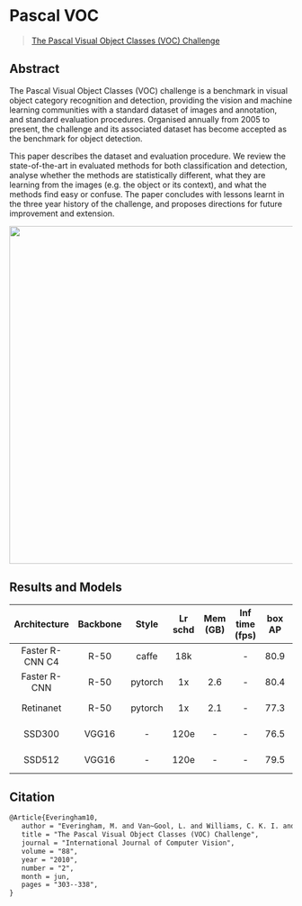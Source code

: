 # Pascal VOC

> [The Pascal Visual Object Classes (VOC) Challenge](https://link.springer.com/article/10.1007/s11263-009-0275-4)

<!-- [DATASET] -->

## Abstract

The Pascal Visual Object Classes (VOC) challenge is a benchmark in visual object category recognition and detection, providing the vision and machine learning communities with a standard dataset of images and annotation, and standard evaluation procedures. Organised annually from 2005 to present, the challenge and its associated dataset has become accepted as the benchmark for object detection.

This paper describes the dataset and evaluation procedure. We review the state-of-the-art in evaluated methods for both classification and detection, analyse whether the methods are statistically different, what they are learning from the images (e.g. the object or its context), and what the methods find easy or confuse. The paper concludes with lessons learnt in the three year history of the challenge, and proposes directions for future improvement and extension.

<div align=center>
<img src="https://user-images.githubusercontent.com/40661020/143969235-6bb4d665-0470-4bae-825c-492eb4582127.png" height="600"/>
</div>

## Results and Models

|  Architecture   | Backbone |  Style  | Lr schd | Mem (GB) | Inf time (fps) | box AP |                         Config                         |                                                                                                                                                                                                                                                       Download                                                                                                                                                                                                                                                       |
| :-------------: | :------: | :-----: | :-----: | :------: | :------------: | :----: | :----------------------------------------------------: | :------------------------------------------------------------------------------------------------------------------------------------------------------------------------------------------------------------------------------------------------------------------------------------------------------------------------------------------------------------------------------------------------------------------------------------------------------------------------------------------------------------------: |
| Faster R-CNN C4 |   R-50   |  caffe  |   18k   |          |       -        |  80.9  | [config](./faster-rcnn_r50-caffe-c4_ms-18k_voc0712.py) | [model](https://download.openmmlab.com/mmdetection/v2.0/pascal_voc/faster_rcnn_r50_caffe_c4_mstrain_18k_voc0712//home/dong/code_sensetime/2022Q1/mmdetection/work_dirs/prepare_voc/gather/pascal_voc/faster_rcnn_r50_caffe_c4_mstrain_18k_voc0712/faster_rcnn_r50_caffe_c4_mstrain_18k_voc0712_20220314_234327-847a14d2.pth) \| [log](https://download.openmmlab.com/mmdetection/v2.0/pascal_voc/faster_rcnn_r50_caffe_c4_mstrain_18k_voc0712/faster_rcnn_r50_caffe_c4_mstrain_18k_voc0712_20220314_234327.log.json) |
|  Faster R-CNN   |   R-50   | pytorch |   1x    |   2.6    |       -        |  80.4  |     [config](./faster-rcnn_r50_fpn_1x_voc0712.py)      |                                                                                              [model](https://download.openmmlab.com/mmdetection/v2.0/pascal_voc/faster_rcnn_r50_fpn_1x_voc0712/faster_rcnn_r50_fpn_1x_voc0712_20220320_192712-54bef0f3.pth) \| [log](https://download.openmmlab.com/mmdetection/v2.0/pascal_voc/faster_rcnn_r50_fpn_1x_voc0712/faster_rcnn_r50_fpn_1x_voc0712_20220320_192712.log.json)                                                                                              |
|    Retinanet    |   R-50   | pytorch |   1x    |   2.1    |       -        |  77.3  |      [config](./retinanet_r50_fpn_1x_voc0712.py)       |                                                                                                     [model](https://download.openmmlab.com/mmdetection/v2.0/pascal_voc/retinanet_r50_fpn_1x_voc0712/retinanet_r50_fpn_1x_voc0712_20200617-47cbdd0e.pth) \| [log](https://download.openmmlab.com/mmdetection/v2.0/pascal_voc/retinanet_r50_fpn_1x_voc0712/retinanet_r50_fpn_1x_voc0712_20200616_014642.log.json)                                                                                                      |
|     SSD300      |  VGG16   |    -    |  120e   |    -     |       -        |  76.5  |             [config](./ssd300_voc0712.py)              |                                                                                                                              [model](https://download.openmmlab.com/mmdetection/v2.0/pascal_voc/ssd300_voc0712/ssd300_voc0712_20220320_194658-17edda1b.pth) \| [log](https://download.openmmlab.com/mmdetection/v2.0/pascal_voc/ssd300_voc0712/ssd300_voc0712_20220320_194658.log.json)                                                                                                                              |
|     SSD512      |  VGG16   |    -    |  120e   |    -     |       -        |  79.5  |             [config](./ssd512_voc0712.py)              |                                                                                                                              [model](https://download.openmmlab.com/mmdetection/v2.0/pascal_voc/ssd512_voc0712/ssd512_voc0712_20220320_194717-03cefefe.pth) \| [log](https://download.openmmlab.com/mmdetection/v2.0/pascal_voc/ssd512_voc0712/ssd512_voc0712_20220320_194717.log.json)                                                                                                                              |

## Citation

```latex
@Article{Everingham10,
   author = "Everingham, M. and Van~Gool, L. and Williams, C. K. I. and Winn, J. and Zisserman, A.",
   title = "The Pascal Visual Object Classes (VOC) Challenge",
   journal = "International Journal of Computer Vision",
   volume = "88",
   year = "2010",
   number = "2",
   month = jun,
   pages = "303--338",
}
```
